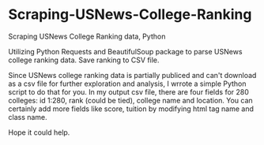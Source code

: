 # Scraping-USNews-College-Ranking
Scraping USNews College Ranking data, Python

Utilizing Python Requests and BeautifulSoup package to parse USNews college ranking data. Save ranking to CSV file.

Since USNews college ranking data is partially publiced and can't download as a csv file for further exploration and analysis, I wrrote a simple Python script to do that for you. In my output csv file, there are four fields for 280 colleges: id 1:280, rank (could be tied), college name and location. You can certainly add more fields like score, tuition by modifying html tag name and class name.

Hope it could help.
